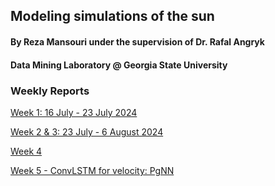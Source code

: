 ## Modeling simulations of the sun
#### By Reza Mansouri under the supervision of Dr. Rafal Angryk
#### Data Mining Laboratory @ Georgia State University

### Weekly Reports
[Week 1: 16 July - 23 July 2024](week_1.md)

[Week 2 & 3: 23 July - 6 August 2024](week_3.md)

[Week 4](week_4.md)

[Week 5 - ConvLSTM for velocity: PgNN](week_5.md)